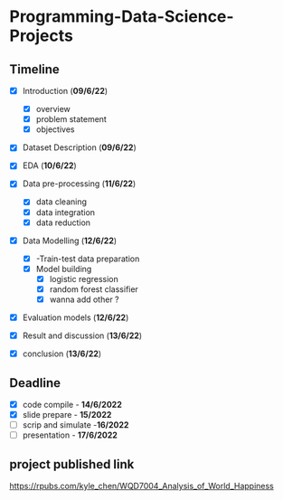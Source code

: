 # Programming-Data-Science-Projects



## Timeline
- [x] Introduction (**09/6/22**)
    - [x] overview
    - [x] problem statement
    - [x] objectives

- [x] Dataset Description (**09/6/22**)
- [x] EDA (**10/6/22**)

- [x] Data pre-processing (**11/6/22**)
    - [x] data cleaning
    - [x] data integration
    - [x] data reduction 

- [x] Data Modelling (**12/6/22**)
    - [x] -Train-test data preparation
    - [x] Model building
         - [x] logistic regression
         - [x] random forest classifier
         - [x] wanna add other ?
- [x] Evaluation models (**12/6/22**)

- [x] Result and discussion (**13/6/22**)

- [x] conclusion (**13/6/22**)

## Deadline 
- [x] code compile - __14/6/2022__
- [x] slide prepare - __15/2022__
- [ ] scrip and simulate -__16/2022__
- [ ] presentation - __17/6/2022__

## project published link

https://rpubs.com/kyle_chen/WQD7004_Analysis_of_World_Happiness



